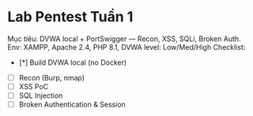 # Lab Pentest Tuần 1
Mục tiêu: DVWA local + PortSwigger — Recon, XSS, SQLi, Broken Auth.
Env: XAMPP, Apache 2.4, PHP 8.1, DVWA level: Low/Med/High
Checklist:
- [*] Build DVWA local (no Docker)
- [ ] Recon (Burp, nmap)
- [ ] XSS PoC
- [ ] SQL Injection
- [ ] Broken Authentication & Session
